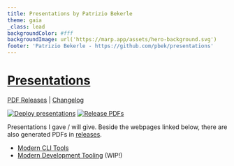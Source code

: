 ```yaml
---
title: Presentations by Patrizio Bekerle
theme: gaia
_class: lead
backgroundColor: #fff
backgroundImage: url('https://marp.app/assets/hero-background.svg')
footer: 'Patrizio Bekerle - https://github.com/pbek/presentations'
---
```


# [Presentations](https://github.com/pbek/presentations)

[PDF Releases](https://github.com/pbek/presentations/releases) |
[Changelog](https://github.com/pbek/presentations/blob/main/CHANGELOG.md)

[![Deploy presentations](https://github.com/pbek/presentations/actions/workflows/build-page.yml/badge.svg)](https://github.com/pbek/presentations/actions/workflows/build-page.yml)
[![Release PDFs](https://github.com/pbek/presentations/actions/workflows/build-pdfs.yml/badge.svg)](https://github.com/pbek/presentations/actions/workflows/build-pdfs.yml)

Presentations I gave / will give.
Beside the webpages linked below, there are also generated PDFs in [releases](https://github.com/pbek/presentations/releases).

- [Modern CLI Tools](https://pbek.github.io/presentations/modern-cli-tools/)
- [Modern Development Tooling](https://pbek.github.io/presentations/modern-development-tooling/) (WIP!)
